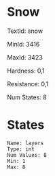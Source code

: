 # Snow

TextId: snow

MinId: 3416

MaxId: 3423

Hardness: 0,1

Resistance: 0,1


Num States: 8

# States
```
Name: layers
Type: int
Num Values: 8
Min: 1
Max: 8
```